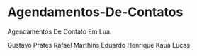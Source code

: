 # Agendamentos-De-Contatos
Agendamentos De Contato Em Lua.

Gustavo Prates
Rafael Marthins
Eduardo Henrique
Kauã Lucas
